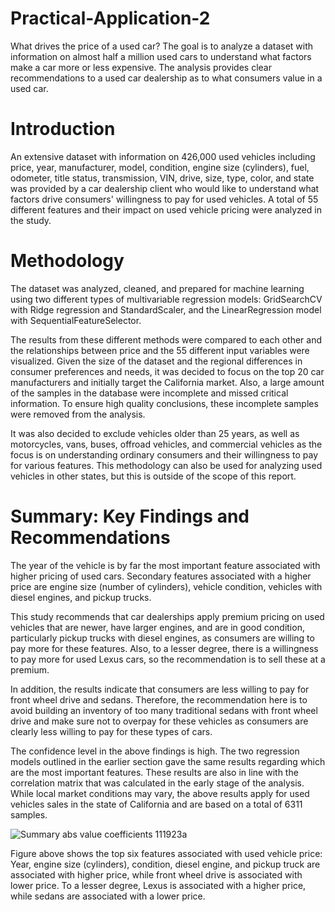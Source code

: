 # Practical-Application-2
What drives the price of a used car?  The goal is to analyze a dataset with information on almost half a million used cars to understand what factors make a car more or less expensive. The analysis provides clear recommendations to a used car dealership as to what consumers value in a used car.
# Introduction
An extensive dataset with information on 426,000 used vehicles including price, year, manufacturer, model, condition, engine size (cylinders), fuel, odometer, title status, transmission, VIN, drive, size, type, color, and state was provided by a car dealership client who would like to understand what factors drive consumers' willingness to pay for used vehicles. A total of 55 different features and their impact on used vehicle pricing were analyzed in the study. 
# Methodology
The dataset was analyzed, cleaned, and prepared for machine learning using two different types of multivariable regression models: GridSearchCV with Ridge regression and StandardScaler, and the LinearRegression model with SequentialFeatureSelector.

The results from these different methods were compared to each other and the relationships between price and the 55 different input variables were visualized. 
Given the size of the dataset and the regional differences in consumer preferences and needs, it was decided to focus on the top 20 car manufacturers and initially target the California market. Also, a large amount of the samples in the database were incomplete and missed critical information. To ensure high quality conclusions,
these incomplete samples were removed from the analysis. 

It was also decided to exclude vehicles older than 25 years, as well as motorcycles, vans, buses, offroad vehicles, and commercial vehicles as the focus is on understanding ordinary consumers and their willingness to pay for various features. This methodology can also be used for analyzing used vehicles in other states, 
but this is outside of the scope of this report. 
# Summary: Key Findings and Recommendations
The year of the vehicle is by far the most important feature associated with higher pricing of used cars. Secondary features associated with a higher price are engine size (number of cylinders), vehicle condition, vehicles with diesel engines, and pickup trucks. 

This study recommends that car dealerships apply premium pricing on used vehicles that are newer, have larger engines, and are in good condition, particularly pickup trucks with diesel engines, as consumers are willing to pay more for these features. 
Also, to a lesser degree, there is a willingness to pay more for used Lexus cars, so the recommendation is to sell these at a premium. 

In addition, the results indicate that consumers are less willing to pay for front wheel drive and sedans. 
Therefore, the recommendation here is to avoid building an inventory of too many traditional sedans with front wheel drive and make sure not to overpay for these vehicles as consumers are clearly less willing to pay for these types of cars. 

The confidence level in the above findings is high. The two regression models outlined in the earlier section gave the same results regarding which are the most important features. These results are also in line with the correlation matrix that was calculated in the early stage of the analysis. While local market conditions
may vary, the above results apply for used vehicles sales in the state of California and are based on a total of 6311 samples. 

![Summary abs value coefficients 111923a](https://github.com/fredrik-pettersson/Practical-Application-2/assets/146313002/2ffa7f03-d542-47b0-9d46-7d65c0e05505)

Figure above shows the top six features associated with used vehicle price: Year, engine size (cylinders), condition, diesel engine, and pickup truck are associated with higher price, while front wheel drive is associated with lower price. To a lesser degree, Lexus is associated with a higher price, while sedans are associated with a lower price. 
